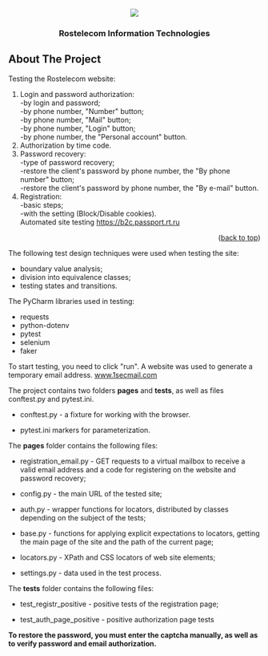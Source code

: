 <!-- PROJECT LOGO -->
<br />
<div id="header" align="center">
  <img src="https://s14.stc.yc.kpcdn.net/share/i/12/13143964/wr-960.webp" "Optional title"/>
</div>
  <h3 align="center">Rostelecom Information Technologies</h3>


<!-- ABOUT THE PROJECT -->
## About The Project


Testing the Rostelecom website: <br />
1) Login and password authorization: <br />
-by login and password;<br />
-by phone number, "Number" button;<br />
-by phone number, "Mail" button;<br />
-by phone number, "Login" button;<br />
-by phone number, the "Personal account" button.<br />
2) Authorization by time code.<br />
3) Password recovery:<br />
-type of password recovery;<br />
-restore the client's password by phone number, the "By phone number" button;<br />
-restore the client's password by phone number, the "By e-mail" button.<br />
4) Registration:<br />
-basic steps;<br />
-with the setting (Block/Disable cookies).<br />
Automated site testing https://b2c.passport.rt.ru 

<p align="right">(<a href="#readme-top">back to top</a>)</p>

The following test design techniques were used when testing the site:

* boundary value analysis;
* division into equivalence classes;
* testing states and transitions.


The PyCharm libraries used in testing:

* requests
* python-dotenv
* pytest
* selenium
* faker

To start testing, you need to click "run".
A website was used to generate a temporary email address. www.1secmail.com

The project contains two folders __pages__ and __tests__, as well as files conftest.py and pytest.ini.

* conftest.py - a fixture for working with the browser.

* pytest.ini markers for parameterization.

The __pages__ folder contains the following files:

* registration_email.py - GET requests to a virtual mailbox to receive a valid email address and a code for registering on the website and password recovery;

* config.py - the main URL of the tested site;

* auth.py - wrapper functions for locators, distributed by classes depending on the subject of the tests;

* base.py - functions for applying explicit expectations to locators, getting the main page of the site and the path of the current page;

* locators.py - XPath and CSS locators of web site elements;

* settings.py - data used in the test process.

The __tests__ folder contains the following files:

* test_registr_positive - positive tests of the registration page;

* test_auth_page_positive - positive authorization page tests

**To restore the password, you must enter the captcha manually, as well as to verify password and email authorization.**



















